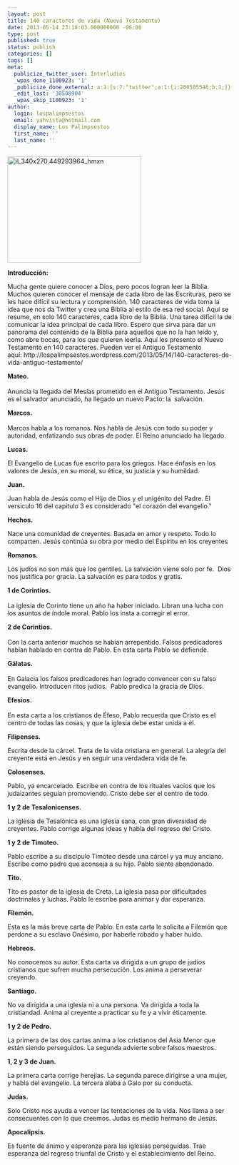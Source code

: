 ```yaml
---
layout: post
title: 140 caracteres de vida (Nuevo Testamento)
date: 2013-05-14 23:18:03.000000000 -06:00
type: post
published: true
status: publish
categories: []
tags: []
meta:
  publicize_twitter_user: Interludios
  _wpas_done_1100923: '1'
  _publicize_done_external: a:1:{s:7:"twitter";a:1:{i:200585546;b:1;}}
  _edit_last: '30508904'
  _wpas_skip_1100923: '1'
author:
  login: lospalimpsestos
  email: yahvista@hotmail.com
  display_name: Los Palimpsestos
  first_name: ''
  last_name: ''
---
```

<p><a href="http://lospalimpsestos.files.wordpress.com/2013/05/il_340x270-449293964_hmxn.jpg"><img class="size-medium wp-image-1311 aligncenter" alt="il_340x270.449293964_hmxn" src="{{ site.baseurl }}/assets/il_340x270-449293964_hmxn.jpg" width="300" height="238" /></a></p>
<p><strong>Introducción: </strong></p>
<p>Mucha gente quiere conocer a Dios, pero pocos logran leer la Biblia. Muchos quieren conocer el mensaje de cada libro de las Escrituras, pero se les hace difícil su lectura y comprensión. 140 caracteres de vida toma la idea que nos da Twitter y crea una Biblia al estilo de esa red social. Aquí se resume, en solo 140 caracteres, cada libro de la Biblia. Una tarea difícil la de comunicar la idea principal de cada libro. Espero que sirva para dar un panorama del contenido de la Biblia para aquellos que no la han leído y, como abre bocas, para los que quieren leerla. Aquí les presento el Nuevo Testamento en 140 caracteres. Pueden ver el Antiguo Testamento aquí: http://lospalimpsestos.wordpress.com/2013/05/14/140-caracteres-de-vida-antiguo-testamento/</p>
<p><b>Mateo.<br />
</b><br />
Anuncia la llegada del Mesías prometido en el Antiguo Testamento. Jesús es el salvador anunciado, ha llegado un nuevo Pacto: la  salvación.</p>
<p><b>Marcos.<br />
</b><br />
Marcos habla a los romanos. Nos habla de Jesús con todo su poder y autoridad, enfatizando sus obras de poder. El Reino anunciado ha llegado.</p>
<p><b>Lucas. </b></p>
<p>El Evangelio de Lucas fue escrito para los griegos. Hace énfasis en los valores de Jesús, en su moral, su ética, su justicia y su humildad.</p>
<p><b>Juan. </b></p>
<p>Juan habla de Jesús como el Hijo de Dios y el unigénito del Padre. El versiculo 16 del capitulo 3 es considerado "el corazón del evangelio."</p>
<p><b>Hechos. </b></p>
<p>Nace una comunidad de creyentes. Basada en amor y respeto. Todo lo comparten. Jesús continúa su obra por medio del Espíritu en los creyentes</p>
<p><b>Romanos. </b></p>
<p>Los judíos no son más que los gentiles. La salvación viene solo por fe.  Dios nos justifica por gracia. La salvación es para todos y gratis.</p>
<p><b>1 de Corintios.<br />
</b><br />
La iglesia de Corinto tiene un año ha haber iniciado. Libran una lucha con los asuntos de índole moral. Pablo los insta a corregir el error.</p>
<p><b>2 de Corintios.<br />
</b><br />
Con la carta anterior muchos se habían arrepentido. Falsos predicadores habían hablado en contra de Pablo. En esta carta Pablo se defiende.</p>
<p><b>Gálatas.<br />
</b><br />
En Galacia los falsos predicadores han logrado convencer con su falso evangelio. Introducen ritos judíos.  Pablo predica la gracia de Dios.</p>
<p><b>Efesios.<br />
</b><br />
En esta carta a los cristianos de Éfeso, Pablo recuerda que Cristo es el centro de todas las cosas, y que la iglesia debe estar unida a él.</p>
<p><b>Filipenses. </b></p>
<p>Escrita desde la cárcel. Trata de la vida cristiana en general. La alegría del creyente está en Jesús y en seguir una verdadera vida de fe.</p>
<p><b>Colosenses. </b></p>
<p>Pablo, ya encarcelado. Escribe en contra de los rituales vacíos que los judaizantes seguían promoviendo. Cristo debe ser el centro de todo.</p>
<p><b>1 y 2 de Tesalonicenses. </b></p>
<p>La iglesia de Tesalónica es una iglesia sana, con gran diversidad de creyentes. Pablo corrige algunas ideas y habla del regreso del Cristo.</p>
<p><b>1 y 2 de Timoteo. </b></p>
<p>Pablo escribe a su discípulo Timoteo desde una cárcel y ya muy anciano. Escribe como padre que aconseja a su hijo. Pablo siente abandonado.</p>
<p><b>Tito. </b></p>
<p>Tito es pastor de la iglesia de Creta. La iglesia pasa por dificultades doctrinales y luchas. Pablo le escribe para animar y dar esperanza.</p>
<p><b>Filemón. </b></p>
<p>Esta es la más breve carta de Pablo. En esta carta le solicita a Filemón que perdone a su esclavo Onésimo, por haberle robado y haber huido.</p>
<p><b>Hebreos. </b></p>
<p><b></b>No conocemos su autor. Esta carta va dirigida a un grupo de judíos cristianos que sufren mucha persecución. Los anima a perseverar creyendo.</p>
<p><b>Santiago.<br />
</b></p>
<p>No va dirigida a una iglesia ni a una persona. Va dirigida a toda la cristiandad. Anima al creyente a practicar su fe y a vivir éticamente.</p>
<p><b>1 y 2 de Pedro. </b></p>
<p>La primera de las dos cartas anima a los cristianos del Asia Menor que están siendo perseguidos. La segunda advierte sobre falsos maestros.</p>
<p><b>1, 2 y 3 de Juan. </b></p>
<p>La primera carta corrige herejías. La segunda parece dirigirse a una mujer, y habla del evangelio. La tercera alaba a Galo por su conducta.</p>
<p><b>Judas.<br />
</b></p>
<p>Solo Cristo nos ayuda a vencer las tentaciones de la vida. Nos llama a ser consecuentes con lo que creemos. Judas es medio hermano de Jesús.</p>
<p><b>Apocalipsis.<br />
</b></p>
<p>Es fuente de ánimo y esperanza para las iglesias perseguidas. Trae esperanza del regreso triunfal de Cristo y el establecimiento del Reino.</p>
